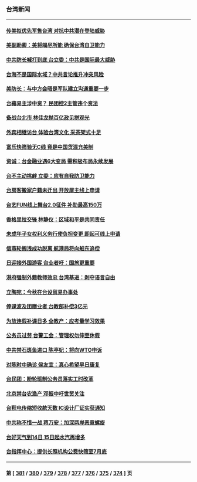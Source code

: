 ### 台湾新闻
---
#### [传美拟优先军售台湾 对抗中共潜在登陆威胁](../../pages/ncid1349361/n13758962.md) 
#### [美副助卿：美将竭尽所能 确保台湾自卫能力](../../pages/ncid1349361/n13758756.md) 
#### [中共防长喊打到底 台立委：中共是国际最大威胁](../../pages/ncid1349361/n13758711.md) 
#### [台海不是国际水域？中共言论推升冲突风险](../../pages/ncid1349361/n13758829.md) 
#### [美防长：与中方会晤是军队建立沟通重要一步](../../pages/ncid1349361/n13758740.md) 
#### [台蘋易主涉中资？ 民团控2主管违个资法](../../pages/ncid1349361/n13758784.md) 
#### [备战台北市 林佳龙抛百亿政见拼观光](../../pages/ncid1349361/n13758782.md) 
#### [外宾相继访台 体验台湾文化 采茶架式十足](../../pages/ncid1349361/n13758781.md) 
#### [富乐快筛验无C线 竟是中国货混充美制](../../pages/ncid1349361/n13758760.md) 
#### [资诚：台金融业遇6大变局 需积极布局永续发展](../../pages/ncid1349361/n13758788.md) 
#### [台不主动挑衅 立委：应有自我防卫能力](../../pages/ncid1349361/n13758786.md) 
#### [台房客搬家户籍未迁出 开放屋主线上申请](../../pages/ncid1349361/n13758791.md) 
#### [台艺FUN线上舞台2.0征件 补助最高150万](../../pages/ncid1349361/n13758774.md) 
#### [香格里拉交锋 林静仪：区域和平是共同责任](../../pages/ncid1349361/n13758710.md) 
#### [未成年子女权利义务行使负担变更 即起可线上申请](../../pages/ncid1349361/n13758776.md) 
#### [信燕轮搁浅成功脱离 航港局将向船东追偿](../../pages/ncid1349361/n13758778.md) 
#### [日迎接外国游客 台业者吁：国旅更重要](../../pages/ncid1349361/n13758768.md) 
#### [港府强制外籍教师效忠 台湾基进：剥夺语言自由](../../pages/ncid1349361/n13758777.md) 
#### [立陶宛：今秋在台设贸易办事处](../../pages/ncid1349361/n13758745.md) 
#### [停课波及团膳业者 台教部补偿3亿元](../../pages/ncid1349361/n13758767.md) 
#### [为放连假补课日多 全教产：应考量学习效果](../../pages/ncid1349361/n13758766.md) 
#### [公务员过劳 台警工会：管理权勿伸至休假](../../pages/ncid1349361/n13758738.md) 
#### [中共禁石斑鱼进口 陈亭妃：将向WTO申诉](../../pages/ncid1349361/n13758753.md) 
#### [对陈时中确诊 侯友宜：真心希望早日康复](../../pages/ncid1349361/n13758666.md) 
#### [台民团：盼轮班制公务员落实工时改革](../../pages/ncid1349361/n13758665.md) 
#### [北京禁台农渔产 邓振中吁世贸关注](../../pages/ncid1349361/n13758749.md) 
#### [台积电传缩短收款天数 IC设计厂证实获通知](../../pages/ncid1349361/n13758743.md) 
#### [中共称不惜一战 蒋万安：加深两岸恶意螺旋](../../pages/ncid1349361/n13758706.md) 
#### [台好天气到14日 15日起水汽再增多](../../pages/ncid1349361/n13758662.md) 
#### [台指挥中心：提供长照机构公费快筛至7月底](../../pages/ncid1349361/n13758734.md) 

---
#### 第 [ [381](./381.md) / [380](./380.md) / [379](./379.md) / [378](./378.md) / [377](./377.md) / [376](./376.md) / [375](./375.md) / [374](./374.md) ] 页
